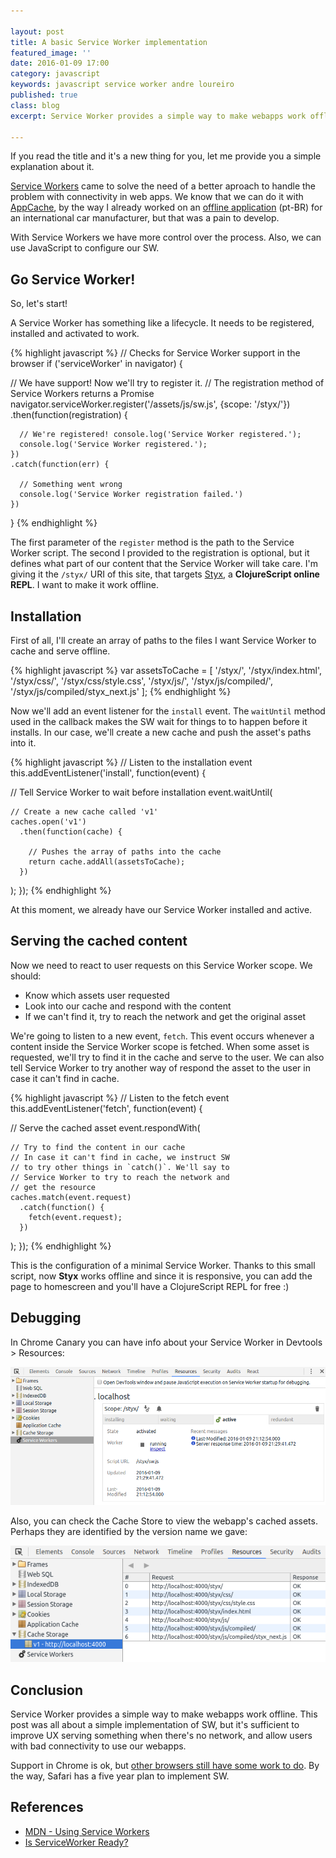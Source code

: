 ```yaml
---

layout: post
title: A basic Service Worker implementation
featured_image: ''
date: 2016-01-09 17:00
category: javascript
keywords: javascript service worker andre loureiro
published: true
class: blog
excerpt: Service Worker provides a simple way to make webapps work offline

---
```

If you read the title and it's a new thing for you, let me provide you a simple explanation about it.

[Service Workers](https://developer.mozilla.org/en-US/docs/Web/API/Service_Worker_API/Using_Service_Workers) came to solve the need of a better aproach to handle the problem with connectivity in web apps. We know that we can do it with [AppCache](https://developer.mozilla.org/en-US/docs/Web/API/Service_Worker_API/Using_Service_Workers), by the way I already worked on an [offline application](http://andreloureiro.net/usando-html5-appcache-para-web-e-aplicacoes-offline/) (pt-BR) for an international car manufacturer, but that was a pain to develop.

With Service Workers we have more control over the process. Also, we can use JavaScript to configure our SW.

## Go Service Worker!

So, let's start!

A Service Worker has something like a lifecycle. It needs to be registered, installed and activated to work.

{% highlight javascript %}
// Checks for Service Worker support in the browser
if ('serviceWorker' in navigator) {

  // We have support! Now we'll try to register it.
  // The registration method of Service Workers returns a Promise
  navigator.serviceWorker.register('/assets/js/sw.js', {scope: '/styx/'})
    .then(function(registration) {

      // We're registered! console.log('Service Worker registered.');
      console.log('Service Worker registered.');
    })
    .catch(function(err) {

      // Something went wrong
      console.log('Service Worker registration failed.')
    })
  }
{% endhighlight %}

The first parameter of the `register` method is the path to the Service Worker script. The second I provided to the registration is optional, but it defines what part of our content that the Service Worker will take care. I'm giving it the `/styx/` URI of this site, that targets [Styx](https://andreloureiro.net/styx), a **ClojureScript online REPL**. I want to make it work offline.

## Installation

First of all, I'll create an array of paths to the files I want Service Worker to cache and serve offline.

{% highlight javascript %}
var assetsToCache = [
  '/styx/',
  '/styx/index.html',
  '/styx/css/',
  '/styx/css/style.css',
  '/styx/js/',
  '/styx/js/compiled/',
  '/styx/js/compiled/styx_next.js'
];
{% endhighlight %}

Now we'll add an event listener for the `install` event. The `waitUntil` method used in the callback makes the SW wait for things to to happen before it installs. In our case, we'll create a new cache and push the asset's paths into it.

{% highlight javascript %}
// Listen to the installation event
this.addEventListener('install', function(event) {

  // Tell Service Worker to wait before installation
  event.waitUntil(

    // Create a new cache called 'v1'
    caches.open('v1')
      .then(function(cache) {

        // Pushes the array of paths into the cache
        return cache.addAll(assetsToCache);
      })
  );
});
{% endhighlight %}

At this moment, we already have our Service Worker installed and active.

## Serving the cached content

Now we need to react to user requests on this Service Worker scope. We should:

- Know which assets user requested
- Look into our cache and respond with the content 
- If we can't find it, try to reach the network and get the original asset
  
We're going to listen to a new event, `fetch`. This event occurs whenever a content inside the Service Worker scope is fetched. When some asset is requested, we'll try to find it in the cache and serve to the user. We can also tell Service Worker to try another way of respond the asset to the user in case it can't find in cache.

{% highlight javascript %}
// Listen to the fetch event
this.addEventListener('fetch', function(event) {

  // Serve the cached asset
  event.respondWith(

    // Try to find the content in our cache
    // In case it can't find in cache, we instruct SW
    // to try other things in `catch()`. We'll say to
    // Service Worker to try to reach the network and
    // get the resource
    caches.match(event.request)
      .catch(function() {
        fetch(event.request);
      })
  );
});
{% endhighlight %}

This is the configuration of a minimal Service Worker. Thanks to this small script, now **Styx** works offline and since it is responsive, you can add the page to homescreen and you'll have a ClojureScript REPL for free :)

## Debugging

In Chrome Canary you can have info about your Service Worker in Devtools > Resources:

![Service Worker in Chrome Canary Devtools](/assets/images/sw-devtools.png)

Also, you can check the Cache Store to view the webapp's cached assets. Perhaps they are identified by the version name we gave:

![Cache Storage in Chrome Canary Devtools](/assets/images/sw-cache-storage.png)

## Conclusion

Service Worker provides a simple way to make webapps work offline. This post was all about a simple implementation of SW, but it's sufficient to improve UX serving something when there's no network, and allow users with bad connectivity to use our webapps.

Support in Chrome is ok, but [other browsers still have some work to do](https://jakearchibald.github.io/isserviceworkerready/). By the way, Safari has a five year plan to implement SW.

## References

- [MDN - Using Service Workers](https://developer.mozilla.org/en-US/docs/Web/API/Service_Worker_API/Using_Service_Workers)
- [Is ServiceWorker Ready?](https://jakearchibald.github.io/isserviceworkerready/)
